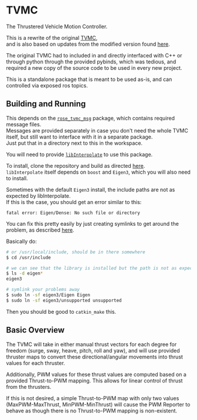 # TVMC

The Thrustered Vehicle Motion Controller.

This is a rewrite of the original [TVMC](https://github.com/auvsocietyiiitdm/thrustered_vehicle_motioncontroller.git),    
and is also based on updates from the modified version found [here](https://github.com/Phantom140204/thrustered_vehicle_motioncontroller).


The original TVMC had to included in and directly interfaced with C++ or through python through the provided pybinds, which was tedious, and required a new copy of the source code to be used in every new project.

This is a standalone package that is meant to be used as-is, and can controlled via exposed ros topics.

## Building and Running

This depends on the [`rose_tvmc_msg`](https://github.com/weakit/rose-tvmc-msg) package, which contains required message files.    
Messages are provided separately in case you don't need the whole TVMC itself, but still want to interface with it in a separate package.    
Just put that in a directory next to this in the workspace.

You will need to provide [`libInterpolate`](https://github.com/CD3/libInterpolate) to use this package.

To install, clone the repository and build as directed [here](https://github.com/CD3/libInterpolate#cmake).   
`libInterpolate` itself depends on `boost` and `Eigen3`, which you will also need to install.

Sometimes with the default `Eigen3` install, the include paths are not as expected by libInterpolate.   
If this is the case, you should get an error similar to this:
```
fatal error: Eigen/Dense: No such file or directory
```
You can fix this pretty easily by just creating symlinks to get around the problem, as described [here](https://stackoverflow.com/a/25537967).

Basically do:

```bash
# or /usr/local/include, should be in there somewhere
$ cd /usr/include  

# we can see that the library is installed but the path is not as expected
$ ls -d eigen*
eigen3

# symlink your problems away
$ sudo ln -sf eigen3/Eigen Eigen
$ sudo ln -sf eigen3/unsupported unsupported
```

Then you should be good to ```catkin_make``` this.

## Basic Overview

The TVMC will take in either manual thrust vectors for each degree for freedom (surge, sway, heave, pitch, roll and yaw), and will use provided thruster maps to convert these directional/angular movements into thrust values for each thruster.

Additionally, PWM values for these thrust values are computed based on a provided Thrust-to-PWM mapping. This allows for linear control of thrust from the thrusters.

If this is not desired, a simple Thrust-to-PWM map with only two values (MaxPWM-MaxThrust, MinPWM-MinThrust) will cause the PWM Reporter to behave as though there is no Thrust-to-PWM mapping is non-existent.
